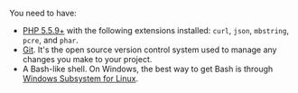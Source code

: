 You need to have:

* [PHP 5.5.9+](https://www.php.net/manual/en/install.php) with the following extensions installed: `curl`, `json`, `mbstring`, `pcre`, and `phar`.
* [Git](https://docs.github.com/en/get-started/quickstart/set-up-git). It's the open source version control system used to manage any changes you make to your project.
* A Bash-like shell.
  On Windows, the best way to get Bash is through [Windows Subsystem for Linux](https://msdn.microsoft.com/en-gb/commandline/wsl/about).
